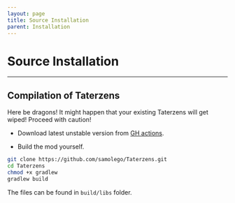 ```yaml
---
layout: page
title: Source Installation
parent: Installation
---
```


# Source Installation

---

## Compilation of Taterzens

Here be dragons!
It might happen that your existing Taterzens will get wiped!
Proceed with caution!

* Download latest unstable version from [GH actions](https://github.com/samolego/Taterzens/actions/workflows/build.yml).

* Build the mod yourself.
```bash
git clone https://github.com/samolego/Taterzens.git
cd Taterzens
chmod +x gradlew
gradlew build
```
The files can be found in `build/libs` folder.